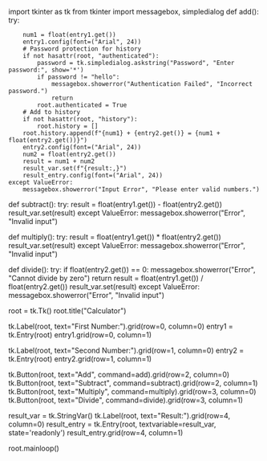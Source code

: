 import tkinter as tk
from tkinter import messagebox, simpledialog
def add():
    try:
        
        num1 = float(entry1.get())
        entry1.config(font=("Arial", 24))
        # Password protection for history
        if not hasattr(root, "authenticated"):
            password = tk.simpledialog.askstring("Password", "Enter password:", show='*')
            if password != "hello":
                messagebox.showerror("Authentication Failed", "Incorrect password.")
                return
            root.authenticated = True
        # Add to history
        if not hasattr(root, "history"):
            root.history = []
        root.history.append(f"{num1} + {entry2.get()} = {num1 + float(entry2.get())}")
        entry2.config(font=("Arial", 24))
        num2 = float(entry2.get())
        result = num1 + num2
        result_var.set(f"{result:,}")
        result_entry.config(font=("Arial", 24))
    except ValueError:
        messagebox.showerror("Input Error", "Please enter valid numbers.")

def subtract():
    try:
        result = float(entry1.get()) - float(entry2.get())
        result_var.set(result)
    except ValueError:
        messagebox.showerror("Error", "Invalid input")

def multiply():
    try:
        result = float(entry1.get()) * float(entry2.get())
        result_var.set(result)
    except ValueError:
        messagebox.showerror("Error", "Invalid input")

def divide():
    try:
        if float(entry2.get()) == 0:
            messagebox.showerror("Error", "Cannot divide by zero")
            return
        result = float(entry1.get()) / float(entry2.get())
        result_var.set(result)
    except ValueError:
        messagebox.showerror("Error", "Invalid input")

root = tk.Tk()
root.title("Calculator")

tk.Label(root, text="First Number:").grid(row=0, column=0)
entry1 = tk.Entry(root)
entry1.grid(row=0, column=1)

tk.Label(root, text="Second Number:").grid(row=1, column=0)
entry2 = tk.Entry(root)
entry2.grid(row=1, column=1)

tk.Button(root, text="Add", command=add).grid(row=2, column=0)
tk.Button(root, text="Subtract", command=subtract).grid(row=2, column=1)
tk.Button(root, text="Multiply", command=multiply).grid(row=3, column=0)
tk.Button(root, text="Divide", command=divide).grid(row=3, column=1)

result_var = tk.StringVar()
tk.Label(root, text="Result:").grid(row=4, column=0)
result_entry = tk.Entry(root, textvariable=result_var, state='readonly')
result_entry.grid(row=4, column=1)

root.mainloop()
